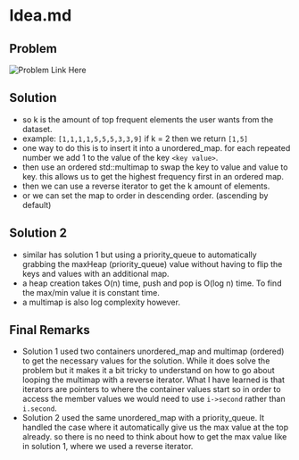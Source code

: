 # Idea.md

## Problem

![Problem Link Here](https://i.imgur.com/OCkePTG.png)

## Solution

- so k is the amount of top frequent elements the user wants from the dataset.
- example: `[1,1,1,1,5,5,5,3,3,9]` if k = 2 then we return `[1,5]`
- one way to do this is to insert it into a unordered_map.
  for each repeated number we add 1 to the value of the key `<key value>`.
- then use an ordered std::multimap to swap the key to value and value to key.
  this allows us to get the highest frequency first in an ordered map.
- then we can use a reverse iterator to get the k amount of elements.
- or we can set the map to order in descending order. (ascending by default)

## Solution 2

- similar has solution 1 but using a priority_queue to automatically grabbing
  the maxHeap (priority_queue) value without having to flip the keys and values with
  an additional map.
- a heap creation takes O(n) time, push and pop is O(log n) time.
  To find the max/min value it is constant time.
- a multimap is also log complexity however.

## Final Remarks

- Solution 1 used two containers unordered_map and multimap (ordered) to
  get the necessary values for the solution. While it does solve the problem
  but it makes it a bit tricky to understand on how to go about looping the
  multimap with a reverse iterator. What I have learned is that iterators are
  pointers to where the container values start so in order to access the member
  values we would need to use `i->second` rather than `i.second`.
- Solution 2 used the same unordered_map with a priority_queue. It handled the case
  where it automatically give us the max value at the top already.
  so there is no need to think about how to get the max value like in solution 1,
  where we used a reverse iterator.
